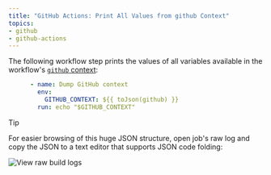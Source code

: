 ```yaml
---
title: "GitHub Actions: Print All Values from github Context"
topics:
- github
- github-actions
---
```


The following workflow step prints the values of all variables available in the workflow's [`github` context](https://docs.github.com/en/actions/learn-github-actions/contexts#github-context):

```yaml
      - name: Dump GitHub context
        env:
          GITHUB_CONTEXT: ${{ toJson(github) }}
        run: echo "$GITHUB_CONTEXT"
```

> [!TIP]
> For easier browsing of this huge JSON structure, open job's raw log and copy the JSON to a text editor that supports JSON code folding:
>
> ![View raw build logs](view-raw-logs@2x.png)
